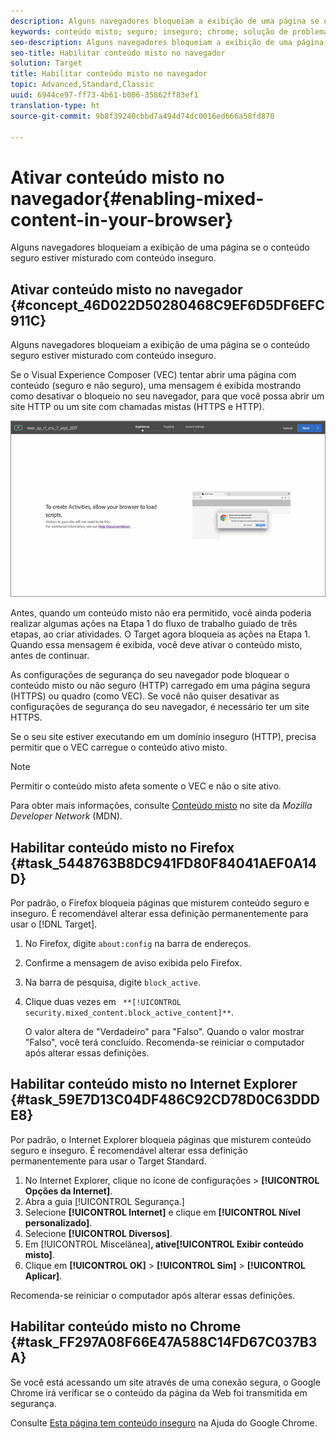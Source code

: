 ```yaml
---
description: Alguns navegadores bloqueiam a exibição de uma página se o conteúdo seguro estiver misturado com conteúdo inseguro.
keywords: conteúdo misto; seguro; inseguro; chrome; solução de problemas; vec; visual experience composer; não seguro
seo-description: Alguns navegadores bloqueiam a exibição de uma página se o conteúdo seguro estiver misturado com conteúdo inseguro.
seo-title: Habilitar conteúdo misto no navegador
solution: Target
title: Habilitar conteúdo misto no navegador
topic: Advanced,Standard,Classic
uuid: 6944ce97-ff73-4b61-b006-35862ff83ef1
translation-type: ht
source-git-commit: 9b8f39240cbbd7a494d74dc0016ed666a58fd870

---
```



# Ativar conteúdo misto no navegador{#enabling-mixed-content-in-your-browser}

Alguns navegadores bloqueiam a exibição de uma página se o conteúdo seguro estiver misturado com conteúdo inseguro.

## Ativar conteúdo misto no navegador {#concept_46D022D50280468C9EF6D5DF6EFC911C}

Alguns navegadores bloqueiam a exibição de uma página se o conteúdo seguro estiver misturado com conteúdo inseguro.

Se o Visual Experience Composer (VEC) tentar abrir uma página com conteúdo (seguro e não seguro), uma mensagem é exibida mostrando como desativar o bloqueio no seu navegador, para que você possa abrir um site HTTP ou um site com chamadas mistas (HTTPS e HTTP).

![](assets/mixed_content_warning.gif)

Antes, quando um conteúdo misto não era permitido, você ainda poderia realizar algumas ações na Etapa 1 do fluxo de trabalho guiado de três etapas, ao criar atividades. O Target agora bloqueia as ações na Etapa 1. Quando essa mensagem é exibida, você deve ativar o conteúdo misto, antes de continuar.

As configurações de segurança do seu navegador pode bloquear o conteúdo misto ou não seguro (HTTP) carregado em uma página segura (HTTPS) ou quadro (como VEC). Se você não quiser desativar as configurações de segurança do seu navegador, é necessário ter um site HTTPS.

Se o seu site estiver executando em um domínio inseguro (HTTP), precisa permitir que o VEC carregue o conteúdo ativo misto.

>[!NOTE]
>
>Permitir o conteúdo misto afeta somente o VEC e não o site ativo.

Para obter mais informações, consulte [Conteúdo misto](https://developer.mozilla.org/pt-BR/docs/Security/MixedContent) no site da *Mozilla Developer Network* (MDN).

## Habilitar conteúdo misto no Firefox {#task_5448763B8DC941FD80F84041AEF0A14D}

Por padrão, o Firefox bloqueia páginas que misturem conteúdo seguro e inseguro. É recomendável alterar essa definição permanentemente para usar o [!DNL Target].

<!-- 

target/t_mixed_content_firefox.xml

 -->

1. No Firefox, digite `about:config` na barra de endereços.
1. Confirme a mensagem de aviso exibida pelo Firefox.
1. Na barra de pesquisa, digite `block_active`.
1. Clique duas vezes em ` **[!UICONTROL security.mixed_content.block_active_content]**`.

   O valor altera de &quot;Verdadeiro&quot; para &quot;Falso&quot;. Quando o valor mostrar &quot;Falso&quot;, você terá concluído. Recomenda-se reiniciar o computador após alterar essas definições.

## Habilitar conteúdo misto no Internet Explorer {#task_59E7D13C04DF486C92CD78D0C63DDDE8}

Por padrão, o Internet Explorer bloqueia páginas que misturem conteúdo seguro e inseguro. É recomendável alterar essa definição permanentemente para usar o Target Standard.

<!-- 

target/t_mixed_content_ie.xml

 -->

1. No Internet Explorer, clique no ícone de configurações &gt; **[!UICONTROL Opções da Internet]**.
1. Abra a guia [!UICONTROL Segurança.]
1. Selecione **[!UICONTROL Internet]** e clique em **[!UICONTROL Nível personalizado]**.
1. Selecione **[!UICONTROL Diversos]**.
1. Em [!UICONTROL Miscelânea]**, ative[!UICONTROL Exibir conteúdo misto]**.
1. Clique em **[!UICONTROL OK]** &gt; **[!UICONTROL Sim]** &gt; **[!UICONTROL Aplicar]**.

Recomenda-se reiniciar o computador após alterar essas definições.

## Habilitar conteúdo misto no Chrome {#task_FF297A08F66E47A588C14FD67C037B3A}

Se você está acessando um site através de uma conexão segura, o Google Chrome irá verificar se o conteúdo da página da Web foi transmitida em segurança.

<!-- 

target/t_mixed_content_chrome.xml

 -->

Consulte [Esta página tem conteúdo inseguro](https://support.google.com/chrome/answer/1342714?hl=br) na Ajuda do Google Chrome.
